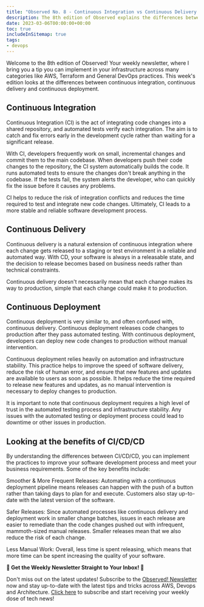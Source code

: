 ```yaml
---
title: "Observed No. 8 - Continuous Integration vs Continuous Delivery vs Continuous Deployment"
description: The 8th edition of Observed explains the differences between Continuous Integration, Continuous Delivery, and Continuous Deployment. These practices lead to safer and smoother releases, reduce integration conflicts, save time, and improve software quality
date: 2023-03-06T00:00:00+00:00
toc: true
includeInSitemap: true
tags:
- devops
---
```


Welcome to the 8th edition of Observed! Your weekly newsletter, where I bring you a tip you can implement in your infrastructure across many categories like AWS, Terraform and General DevOps practices. This week's edition looks at the differences between continuous integration, continuous delivery and continuous deployment.

<!--more-->

## Continuous Integration

Continuous Integration (CI) is the act of integrating code changes into a shared repository, and automated tests verify each integration. The aim is to catch and fix errors early in the development cycle rather than waiting for a significant release.

With CI, developers frequently work on small, incremental changes and commit them to the main codebase. When developers push their code changes to the repository, the CI system automatically builds the code. It runs automated tests to ensure the changes don't break anything in the codebase. If the tests fail, the system alerts the developer, who can quickly fix the issue before it causes any problems.

CI helps to reduce the risk of integration conflicts and reduces the time required to test and integrate new code changes. Ultimately, CI leads to a more stable and reliable software development process.

## Continuous Delivery

Continuous delivery is a natural extension of continuous integration where each change gets released to a staging or test environment in a reliable and automated way. With CD, your software is always in a releasable state, and the decision to release becomes based on business needs rather than technical constraints.

Continuous delivery doesn't necessarily mean that each change makes its way to production, simple that each change could make it to production.

## Continuous Deployment

Continuous deployment is very similar to, and often confused with, continuous delivery. Continuous deployment releases code changes to production after they pass automated testing. With continuous deployment, developers can deploy new code changes to production without manual intervention.

Continuous deployment relies heavily on automation and infrastructure stability. This practice helps to improve the speed of software delivery, reduce the risk of human error, and ensure that new features and updates are available to users as soon as possible. It helps reduce the time required to release new features and updates, as no manual intervention is necessary to deploy changes to production.

It is important to note that continuous deployment requires a high level of trust in the automated testing process and infrastructure stability. Any issues with the automated testing or deployment process could lead to downtime or other issues in production.

## Looking at the benefits of CI/CD/CD

By understanding the differences between CI/CD/CD, you can implement the practices to improve your software development process and meet your business requirements. Some of the key benefits include:

Smoother & More Frequent Releases: Automating with a continuous deployment pipeline means releases can happen with the push of a button rather than taking days to plan for and execute. Customers also stay up-to-date with the latest version of the software.

Safer Releases: Since automated processes like continuous delivery and deployment work in smaller change batches, issues in each release are easier to remediate than the code changes pushed out with infrequent, mammoth-sized manual releases. Smaller releases mean that we also reduce the risk of each change.

Less Manual Work: Overall, less time is spent releasing, which means that more time can be spent increasing the quality of your software.

**📣 Get the Weekly Newsletter Straight to Your Inbox! 📣**

Don't miss out on the latest updates! Subscribe to the [Observed! Newsletter](https://news.codewithstu.tv) now and stay up-to-date with the latest tips and tricks across AWS, Devops and Architecture. [Click here](https://news.codewithstu.tv) to subscribe and start receiving your weekly dose of tech news!
